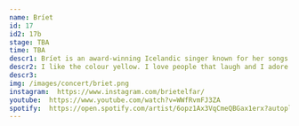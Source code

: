 ```yaml
---
name: Bríet
id: 17
id2: 17b
stage: TBA
time: TBA
descr1: Bríet is an award-winning Icelandic singer known for her songs Esjan, Feimin and Rólegur kúreki.  She is a multi-instrumentalist who writes and performs her own songs but also loves to collaborate with others. Most of her work is done with her longtime musical partner, writer and producer, Pálmi Ragnar Ásgeirsson. Her album, Kveðja, Bríet, was selected as album of the year at the 2021 Icelandic Music Awards. That year she also won singer of the year and lyricist of the year. Bríet has been writing and performing since she was a teenager. She loves to explore emotions by creating art. Now, she embarks on her next journey, aiming for London.
descr2: I like the colour yellow. I love people that laugh and I adore flowers. I was 17 when I released my first EP and all of my music is about love in one way or another.
descr3: 
img: /images/concert/briet.png
instagram:  https://www.instagram.com/brietelfar/
youtube:  https://www.youtube.com/watch?v=WWfRvmFJ3ZA
spotify:  https://open.spotify.com/artist/6opz1Ax3VqCmeQBGax1erx?autoplay=true
---
```

